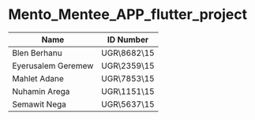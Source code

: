 # Mento_Mentee_APP_flutter_project

| Name| ID Number|
| --- | --- |
| Blen Berhanu | UGR\8682\15 |
| Eyerusalem Geremew| UGR\2359\15| 
| Mahlet Adane| UGR\7853\15|
| Nuhamin Arega| UGR\1151\15|
| Semawit Nega| UGR\5637\15|

